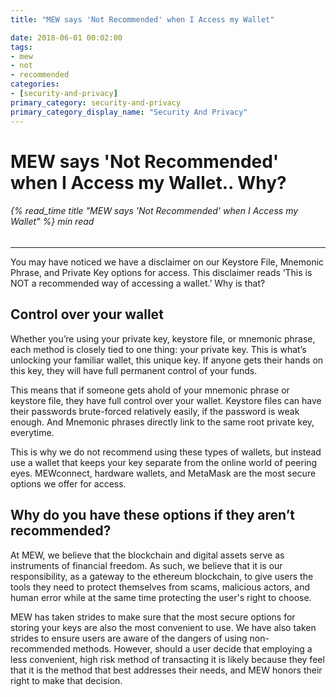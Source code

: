 ```yaml
---
title: "MEW says 'Not Recommended' when I Access my Wallet"

date: 2018-06-01 00:02:00
tags:
- mew
- not
- recommended
categories:
- [security-and-privacy]
primary_category: security-and-privacy
primary_category_display_name: "Security And Privacy"
---
```


# **MEW says 'Not Recommended' when I Access my Wallet.. Why?**

###### {% read_time title "MEW says 'Not Recommended' when I Access my Wallet" %} min read

* * *

You may have noticed we have a disclaimer on our Keystore File, Mnemonic Phrase, and Private Key options for access. This disclaimer reads ‘This is NOT a recommended way of accessing a wallet.’ Why is that?

## **Control over your wallet**

Whether you’re using your private key, keystore file, or mnemonic phrase, each method is closely tied to one thing: your private key. This is what’s unlocking your familiar wallet, this unique key. If anyone gets their hands on this key, they will have full permanent control of your funds.

This means that if someone gets ahold of your mnemonic phrase or keystore file, they have full control over your wallet. Keystore files can have their passwords brute-forced relatively easily, if the password is weak enough. And Mnemonic phrases directly link to the same root private key, everytime.

This is why we do not recommend using these types of wallets, but instead use a wallet that keeps your key separate from the online world of peering eyes. MEWconnect, hardware wallets, and MetaMask are the most secure options we offer for access. 

## **Why do you have these options if they aren’t recommended?**

At MEW, we believe that the blockchain and digital assets serve as instruments of financial freedom. As such, we believe that it is our responsibility, as a gateway to the ethereum blockchain, to give users the tools they need to protect themselves from scams, malicious actors, and human error while at the same time protecting the user's right to choose. 

MEW has taken strides to make sure that the most secure options for storing your keys are also the most convenient to use. We have also taken strides to ensure users are aware of the dangers of using non-recommended methods. However, should a user decide that employing a less convenient, high risk method of transacting it is likely because they feel that it is the method that best addresses their needs, and MEW honors their right to make that decision. 
